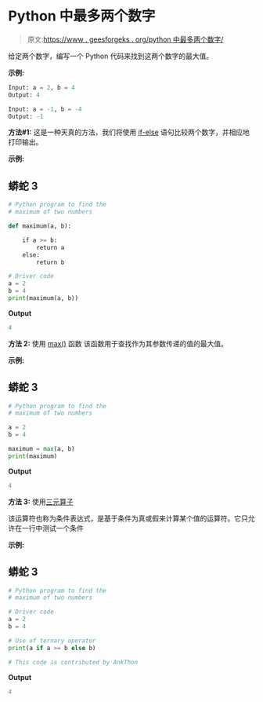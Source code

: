 # Python 中最多两个数字

> 原文:[https://www . geesforgeks . org/python 中最多两个数字/](https://www.geeksforgeeks.org/maximum-of-two-numbers-in-python/)

给定两个数字，编写一个 Python 代码来找到这两个数字的最大值。

**示例:**

```py
Input: a = 2, b = 4
Output: 4

Input: a = -1, b = -4
Output: -1
```

**方法#1:** 这是一种天真的方法，我们将使用 [if-else](https://www.geeksforgeeks.org/python-if-else/) 语句比较两个数字，并相应地打印输出。

**示例:**

## 蟒蛇 3

```py
# Python program to find the
# maximum of two numbers

def maximum(a, b):

    if a >= b:
        return a
    else:
        return b

# Driver code
a = 2
b = 4
print(maximum(a, b))
```

**Output**

```py
4
```

**方法 2:** 使用 [max()](https://www.geeksforgeeks.org/max-min-python/) 函数
该函数用于查找作为其参数传递的值的最大值。

**示例:**

## 蟒蛇 3

```py
# Python program to find the
# maximum of two numbers

a = 2
b = 4

maximum = max(a, b)
print(maximum)
```

**Output**

```py
4
```

**方法 3:** 使用[三元算子](https://www.geeksforgeeks.org/ternary-operator-in-python/)

该运算符也称为条件表达式，是基于条件为真或假来计算某个值的运算符。它只允许在一行中测试一个条件

**示例:**

## 蟒蛇 3

```py
# Python program to find the
# maximum of two numbers

# Driver code
a = 2
b = 4

# Use of ternary operator
print(a if a >= b else b)

# This code is contributed by AnkThon
```

**Output**

```py
4
```